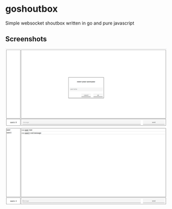 # goshoutbox

Simple websocket shoutbox written in go and pure javascript

## Screenshots

![screenshot 1](screenshot1.png)
![screenshot 2](screenshot2.png)
